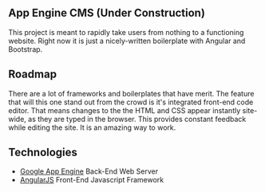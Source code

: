 ## App Engine CMS (Under Construction)

This project is meant to rapidly take users from nothing to a functioning website.  Right now it is just a nicely-written boilerplate with Angular and Bootstrap.

## Roadmap
There are a lot of frameworks and boilerplates that have merit.  The feature that will this one stand out from the crowd is it's integrated front-end code editor.  That means changes to the the HTML and CSS appear instantly site-wide, as they are typed in the browser.  This provides constant feedback while editing the site.  It is an amazing way to work.

## Technologies
+ [Google App Engine](https://developers.google.com/appengine/docs/python/) Back-End Web Server
+ [AngularJS](http://angularjs.org/) Front-End Javascript Framework
